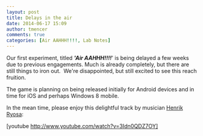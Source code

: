 ```yaml
---
layout: post
title: Delays in the air
date: 2014-06-17 15:09
author: tmencer
comments: true
categories: [Air AAHHH!!!!, Lab Notes]
---
```

Our first experiment, titled <em><strong>'Air AAHHH!!!!</strong></em>' is being delayed a few weeks due to previous engagements. Much is already completely, but there are still things to iron out.  We're disappointed, but still excited to see this reach fruition.

The game is planning on being released initially for Android devices and in time for iOS and perhaps Windows 8 mobile.

In the mean time, please enjoy this delightful track by musician <a href="http://ryosa.com" target="_blank">Henrik Ryosa</a>:

[youtube http://www.youtube.com/watch?v=3Idn0QDZ7OY]
